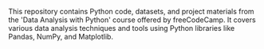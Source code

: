 This repository contains Python code, datasets, and project materials from the 'Data Analysis with Python' course offered by freeCodeCamp. It covers various data analysis techniques and tools using Python libraries like Pandas, NumPy, and Matplotlib.
